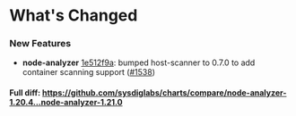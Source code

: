 # What's Changed

### New Features
- **node-analyzer** [1e512f9a](https://github.com/sysdiglabs/charts/commit/1e512f9af08674b87b01c17b9bc34c436e90ff8a): bumped host-scanner to 0.7.0 to add container scanning support ([#1538](https://github.com/sysdiglabs/charts/issues/1538))
#### Full diff: https://github.com/sysdiglabs/charts/compare/node-analyzer-1.20.4...node-analyzer-1.21.0
